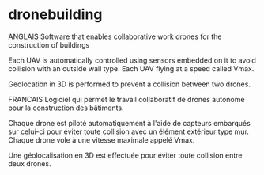 # dronebuilding

ANGLAIS
Software that enables collaborative work drones for the construction of buildings

Each UAV is automatically controlled using sensors embedded on it to avoid collision with an outside wall type. Each UAV flying at a speed called Vmax.

Geolocation in 3D is performed to prevent a collision between two drones.

FRANCAIS
Logiciel qui permet le travail collaboratif de drones autonome pour la construction des bâtiments.

Chaque drone est piloté automatiquement à l'aide de capteurs embarqués sur celui-ci pour éviter toute collision avec un élément extérieur type mur. Chaque drone vole à une vitesse maximale appelé Vmax.

Une géolocalisation en 3D est effectuée pour éviter toute collision entre deux drones.
